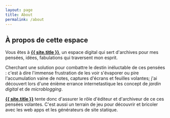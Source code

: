 ```yaml
---
layout: page
title: About
permalink: /about
---
```


## À propos de cette espace

Vous êtes à <a class="internal-link" href="{{ site.baseurl }}/"><b>{{ site.title }}</b></a>, un espace digital qui sert d'archives pour mes pensées, idées, fabulations qui traversent mon esprit.

Cherchant une solution pour combattre le destin inéluctable de ces pensées : c'est à dire l'immense frustration de les voir s'évaporer ou pire l'accumulation vaine de notes, captures d'écrans et feuilles volantes; j'ai découvert lors d'une énième errance internetastique les concept de *jardin digital* et de *microblogging*. 

<a class="internal-link" href="{{ site.baseurl }}/"><b>{{ site.title }}</b></a> tente donc d'assurer le rôle d'éditeur et d'archiveur de ce ces pensées volantes. C'est aussi un terrain de jeu pour découvrir et bricoler avec les web apps et les générateurs de site statique. 

